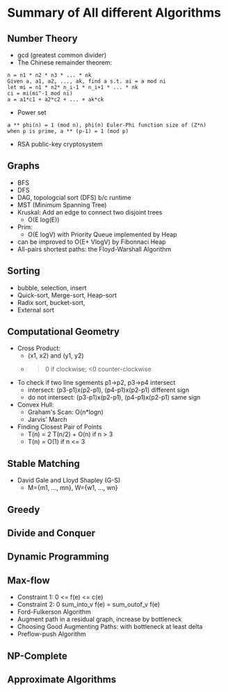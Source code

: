 # Summary of All different Algorithms

## Number Theory
- gcd (greatest common divider)
- The Chinese remainder theorem:
```
n = n1 * n2 * n3 * ... * nk
Given a, a1, a2, ..., ak, find a s.t. ai = a mod ni
let mi = n1 * n2* n_i-1 * n_i+1 * ... * nk
ci = mi(mi^-1 mod ni)
a = a1*c1 + a2*c2 + ... + ak*ck
```
- Power set
```
a ** phi(n) = 1 (mod n), phi(n) Euler-Phi function size of (Z*n)
when p is prime, a ** (p-1) = 1 (mod p)
```
- RSA public-key cryptosystem

## Graphs
- BFS
- DFS
- DAG, topologcial sort (DFS) b/c runtime
- MST (Minimum Spanning Tree)
- Kruskal: Add an edge to connect two disjoint trees
    - O(E log(E))
- Prim:
    - O(E logV) with Priority Queue implemented by Heap
- can be improved to O(E+ VlogV) by Fibonnaci Heap
- All-pairs shortest paths: the Floyd-Warshall Algorithm

## Sorting
- bubble, selection, insert
- Quick-sort, Merge-sort, Heap-sort
- Radix sort, bucket-sort,
- External sort

## Computational Geometry
- Cross Product: 
    - (x1, x2) and (y1, y2)
    - >0 if clockwise; <0 counter-clockwise
- To check if two line sgements p1->p2, p3->p4 intersect
    - intersect: (p3-p1)x(p2-p1), (p4-p1)x(p2-p1) different sign
    - do not intersect: (p3-p1)x(p2-p1), (p4-p1)x(p2-p1) same sign
- Convex Hull:
    - Graham's Scan: O(n*logn)
    - Jarvis' March
- Finding Closest Pair of Points
    - T(n) = 2 T(n/2) + O(n) if n > 3
    - T(n) = O(1) if n <= 3

## Stable Matching
- David Gale and Lloyd Shapley (G-S)
    - M={m1, ..., mn}, W={w1, ..., wn}

## Greedy

## Divide and Conquer

## Dynamic Programming

## Max-flow
- Constraint 1: 0 <= f(e) <= c(e)
- Constraint 2: 0 sum_into_v f(e) = sum_outof_v f(e)
- Ford-Fulkerson Algorithm
- Augment path in a residual graph, increase by bottleneck 
- Choosing Good Augmenting Paths: with bottleneck at least delta
- Preflow-push Algorithm

## NP-Complete

## Approximate Algorithms
